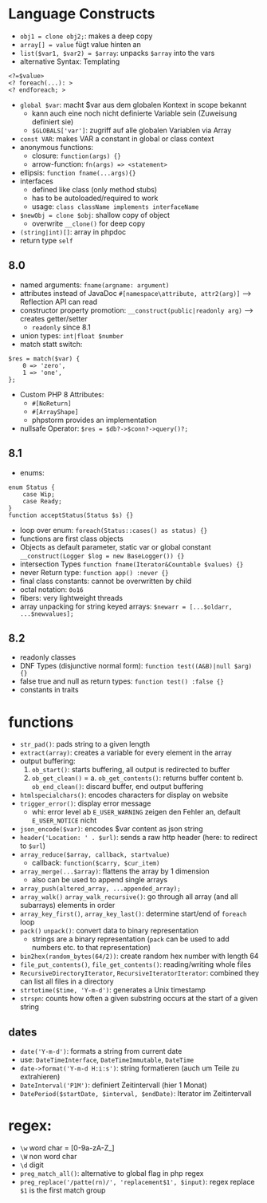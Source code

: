 # Language Constructs
- `obj1 = clone obj2;`: makes a deep copy
- `array[] = value` fügt value hinten an
- `list($var1, $var2) = $array`: unpacks `$array` into the vars
- alternative Syntax: Templating
```
<?=$value>
<? foreach(...): >
<? endforeach; >
```
- `global $var`: macht $var aus dem globalen Kontext in scope bekannt
    - kann auch eine noch nicht definierte Variable sein (Zuweisung definiert sie)
    - `$GLOBALS['var']`: zugriff auf alle globalen Variablen via Array
- `const VAR`: makes VAR a constant in global or class context
- anonymous functions:
    - closure: `function(args) {}`
    - arrow-function: `fn(args) => <statement>`
- ellipsis: `function fname(...args){}`
- interfaces
  - defined like class (only method stubs)
  - has to be autoloaded/required to work
  - usage: `class className implements interfaceName`
- `$newObj = clone $obj`: shallow copy of object
  - overwrite `__clone()` for deep copy
- `(string|int)[]`: array in phpdoc
- return type `self`

## 8.0
- named arguments: `fname(argname: argument)`
- attributes instead of JavaDoc `#[namespace\attribute, attr2(arg)]` --> Reflection API can read
- constructor property promotion: `__construct(public|readonly arg)` --> creates getter/setter
    - `readonly` since 8.1
- union types: `int|float $number`
- match statt switch: 
```
$res = match($var) {
    0 => 'zero',
    1 => 'one',
};
```
- Custom PHP 8 Attributes:
  - `#[NoReturn]`
  - `#[ArrayShape]`
  - phpstorm provides an implementation
- nullsafe Operator: `$res = $db?->$conn?->query()?;`
## 8.1
- enums:
```
enum Status {
    case Wip;
    case Ready;
}
function acceptStatus(Status $s) {}
```
- loop over enum: `foreach(Status::cases() as status) {}`
- functions are first class objects
- Objects as default parameter, static var or global constant `__construct(Logger $log = new BaseLogger()) {}`
- intersection Types `function fname(Iterator&Countable $values) {}`
- never Return type: `function app() :never {}`
- final class constants: cannot be overwritten by child
- octal notation: `0o16`
- fibers: very lightweight threads
- array unpacking for string keyed arrays: `$newarr = [...$oldarr, ...$newvalues];`

## 8.2
- readonly classes
- DNF Types (disjunctive normal form): `function test((A&B)|null $arg) {}`
- false true and null as return types: `function test() :false {}`
- constants in traits

# functions
- `str_pad()`: pads string to a given length
- `extract(array)`: creates a variable for every element in the array
- output buffering: 
    1. `ob_start()`: starts buffering, all output is redirected to buffer 
    2. `ob_get_clean()` =
        a. `ob_get_contents()`: returns buffer content
        b. `ob_end_clean()`: discard buffer, end output buffering
- `htmlspecialchars()`: encodes characters for display on website
- `trigger_error()`: display error message
    - whi: error level ab `E_USER_WARNING` zeigen den Fehler an, default `E_USER_NOTICE` nicht
- `json_encode($var)`: encodes $var content as json string 
- `header('Location: ' . $url)`: sends a raw http header (here: to redirect to `$url`)
- `array_reduce($array, callback, startvalue)`
    - callback: `function($carry, $cur_item)`
- `array_merge(...$array)`: flattens the array by 1 dimension
  - also can be used to append single arrays
- `array_push(altered_array, ...appended_array);`
- `array_walk()` `array_walk_recursive()`: go through all array (and all subarrays) elements in order
- `array_key_first()`, `array_key_last()`: determine start/end of `foreach` loop
- `pack()` `unpack()`: convert data to binary representation
  - strings are a binary representation (`pack` can be used to add numbers etc. to that representation)
- `bin2hex(random_bytes(64/2))`: create random hex number with length 64
- `file_put_contents()`, `file_get_contents()`: reading/writing whole files
- `RecursiveDirectoryIterator`, `RecursiveIteratorIterator`: combined they can list all files in a directory
- `strtotime($time, 'Y-m-d')`: generates a Unix timestamp
- `strspn`: counts how often a given substring occurs at the start of a given string

## dates
- `date('Y-m-d')`: formats a string from current date
- use: `DateTimeInterface`, `DateTimeImmutable`, `DateTime`
- `date->format('Y-m-d H:i:s')`: string formatieren (auch um Teile zu extrahieren)
- `DateInterval('P1M')`: definiert Zeitintervall (hier 1 Monat)
- `DatePeriod($startDate, $interval, $endDate)`: Iterator im Zeitintervall

# regex:
  - `\w` word char = [0-9a-zA-Z_]
  - `\W` non word char
  - `\d` digit
- `preg_match_all()`: alternative to global flag in php regex
- `preg_replace('/patte(rn)/', 'replacement$1', $input)`: regex replace `$1` is the first match group